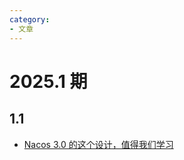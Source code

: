 ```yaml
---
category: 
- 文章
---
```


# 2025.1 期

<!-- more -->

## 1.1

- [Nacos 3.0 的这个设计，值得我们学习](https://mp.weixin.qq.com/s/QruqagmRLmIrY52MTq2Fww)

